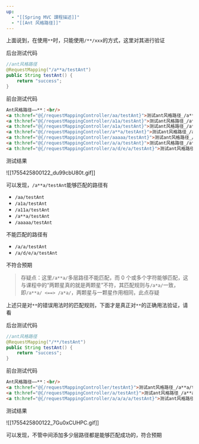 ```yaml
---
up:
  - "[[Spring MVC 課程描述]]"
  - "[[Ant 风格路径]]"
---
```

上面说到，在使用`**`时，只能使用`/**/xxx`的方式，这里对其进行验证

后台测试代码

```java
//ant风格路径
@RequestMapping("/a**a/testAnt")
public String testAnt() {
    return "success";
}
```

前台测试代码

```html
Ant风格路径——**：<br/>
<a th:href="@{/requestMappingController/aa/testAnt}">测试ant风格路径_/a**a/testAnt==>/aa/testAnt</a><br/>
<a th:href="@{/requestMappingController/a1a/testAnt}">测试ant风格路径_/a**a/testAnt==>/a1a/testAnt</a><br/>
<a th:href="@{/requestMappingController/a1a/testAnt}">测试ant风格路径_/a**a/testAnt==>/a11a/testAnt</a><br/>
<a th:href="@{/requestMappingController/a**a/testAnt}">测试ant风格路径_/a**a/testAnt==>/a**a/testAnt</a><br/>
<a th:href="@{/requestMappingController/aaaaa/testAnt}">测试ant风格路径_/a**a/testAnt==>/aaaaa/testAnt</a><br/>
<a th:href="@{/requestMappingController/a/a/testAnt}">测试ant风格路径_/a**a/testAnt==>/a/a/testAnt</a><br/>
<a th:href="@{/requestMappingController/a/d/e/a/testAnt}">测试ant风格路径_/a**a/testAnt==>/a/d/e/a/testAnt</a><br/>
```

测试结果

![[1755425800122_du99cbU80t.gif]]

可以发现，`/a**a/testAnt`能够匹配的路径有

- `/aa/testAnt`
- `/a1a/testAnt`
- `/a11a/testAnt`
- `/a**a/testAnt`
- `/aaaaa/testAnt`

不能匹配的路径有

- `/a/a/testAnt`
- `/a/d/e/a/testAnt`

不符合预期

> 存疑点：这里`/a**a/`多层路径不能匹配，而 0 个或多个字符能够匹配，这与课程中的“两颗星真的就是两颗星”不符，其匹配规则与`/a*a/`一致，即`/a**a/ <==> /a*a/`，两颗星与一颗星作用相同，此点存疑

上述只是对`**`的错误用法时的匹配规则，下面才是真正对`**`的正确用法验证，请看

后台测试代码

```java
//ant风格路径
@RequestMapping("/**/testAnt")
public String testAnt() {
    return "success";
}
```

前台测试代码

```html
Ant风格路径——**：<br/>
<a th:href="@{/requestMappingController/testAnt}">测试ant风格路径_/a**a/testAnt==>/testAnt</a><br/>
<a th:href="@{/requestMappingController/a/testAnt}">测试ant风格路径_/a**a/testAnt==>/a/testAnt</a><br/>
<a th:href="@{/requestMappingController/a/a/a/a/testAnt}">测试ant风格路径_/a**a/testAnt==>/a/a/a/a/testAnt</a><br/>
```

测试结果

![[1755425800122_7Gu0xCUHPC.gif]]

可以发现，不管中间添加多少层路径都是能够匹配成功的，符合预期